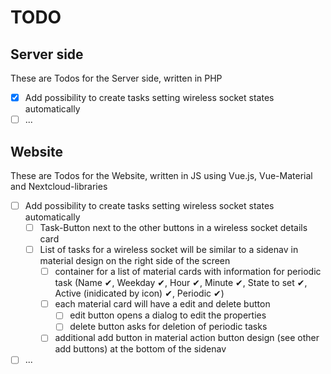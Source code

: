 # TODO

## Server side

These are Todos for the Server side, written in PHP

- [x] Add possibility to create tasks setting wireless socket states automatically
- [ ] ...

## Website

These are Todos for the Website, written in JS using Vue.js, Vue-Material and Nextcloud-libraries

- [ ] Add possibility to create tasks setting wireless socket states automatically
    - [ ] Task-Button next to the other buttons in a wireless socket details card
    - [ ] List of tasks for a wireless socket will be similar to a sidenav in material design on the right side of the screen
        - [ ] container for a list of material cards with information for periodic task (Name ✔, Weekday ✔, Hour ✔, Minute ✔, State to set ✔, Active (inidicated by icon) ✔, Periodic ✔)
        - [ ] each material card will have a edit and delete button
            - [ ] edit button opens a dialog to edit the properties
            - [ ] delete button asks for deletion of periodic tasks
        - [ ] additional add button in material action button design (see other add buttons) at the bottom of the sidenav
- [ ] ...
